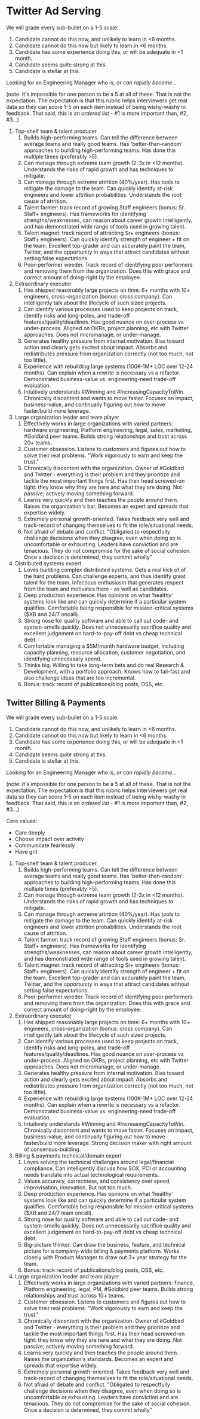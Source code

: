<!----- Conversion time: 0.969 seconds.


Using this Markdown file:

1. Cut and paste this output into your source file.
2. See the notes and action items below regarding this conversion run.
3. Check the rendered output (headings, lists, code blocks, tables) for proper
   formatting and use a linkchecker before you publish this page.

Conversion notes:

* Docs to Markdown version 1.0β17
* Fri Jul 05 2019 12:03:34 GMT-0700 (PDT)
* Source doc: https://docs.google.com/open?id=1q0DbOyiH7o8Hsmf3zwr3Un55FQna6f3hBPdt_bZc5zc
----->


<h1>Twitter Ad Serving</h1>


We will grade every sub-bullet on a 1-5 scale:



1. Candidate cannot do this now, and unlikely to learn in <6 months.
2. Candidate cannot do this now but likely to learn in <6 months.
3. Candidate has some experience doing this, or will be adequate in <1 month.
4. Candidate seems quite strong at this.
5. Candidate is stellar at this.

Looking for an Engineering Manager who is, or _can rapidly become_…

(note: it's impossible for one person to be a 5 at all of these. That is not the expectation. The expectation is that this rubric helps interviewers get real data so they can score 1-5 on each item instead of being wishy-washy in feedback. That said, this is an _ordered list_ - #1 is more important than, #2, #3…)



1. Top-shelf team & talent producer
    1. Builds high-performing teams. Can tell the difference between average teams and really good teams. Has 'better-than-random' approaches to building high-performing teams. Has done this multiple times (preferably >5).
    2. Can manage through extreme team growth (2-3x in <12 months). Understands the risks of rapid growth and has techniques to mitigate. 
    3. Can manage through extreme attrition (40%/year). Has tools to mitigate the damage to the team. Can quickly identify at-risk engineers and lower attrition probabilities. Understands the root cause of attrition.
    4. Talent farmer: track record of growing Staff engineers (bonus: Sr. Staff+ engineers). Has frameworks for identifying strengths/weaknesses, can reason about career growth intelligently, and has demonstrated wide range of tools used in growing talent.
    5. Talent magnet: track record of attracting Sr+ engineers (bonus: Staff+ engineers). Can quickly identify strength of engineer + fit on the team. Excellent top-grader and can accurately paint the team, Twitter, and the opportunity in ways that attract candidates without setting false expectations.
    6. Poor-performer weeder. Track record of identifying poor performers and removing them from the organization. Does this with grace and correct amount of doing-right by the employee.
2. Extraordinary executor
    1. Has shipped reasonably large projects on time: 6+ months with 10+ engineers, cross-organization (bonus: cross company). Can intelligently talk about the lifecycle of such sized projects.
    2. Can identify various processes used to keep projects on track, identify risks and long-poles, and trade-off features/quality/deadlines. Has good nuance on over-process vs under-process. Aligned on OKRs, project planning, etc with Twitter approaches. Does not micromanage, or under-manage.
    3. Generates healthy pressure from internal motivation. Bias toward action and clearly gets excited about impact. Absorbs and redistributes pressure from organization correctly (not too much, not too little). 
    4. Experience with rebuilding large systems (100K-1M+ LOC over 12-24 months). Can explain when a rewrite is necessary vs a refactor. Demonstrated business-value vs. engineering-need trade-off evaluation.
    5. Intuitively understands #Winning and #IncreasingCapacityToWin. Chronically discontent and wants to move faster. Focuses on impact, business-value, and continually figuring out how to move faster/build more leverage. 
3. Large organization leader and team player
    1. Effectively works in large organizations with varied partners: hardware engineering, Platform engineering, legal, sales, marketing, #Goldbird peer teams. Builds strong relationships and trust across 20+ teams.
    2. Customer obsession. Listens to customers and figures out how to solve their real problems. "Work vigorously to earn and keep the trust."
    3. Chronically discontent with the organization. Owner of #Goldbird and Twitter - everything is their problem and they prioritize and tackle the most important things first. Has their head screwed-on tight: they know why they are here and what they are doing. Not passive; actively moving something forward.
    4. Learns very quickly and then teaches the people around them. Raises the organization's bar. Becomes an expert and spreads that expertise widely. 
    5. Extremely personal growth-oriented. Takes feedback very well and track-record of changing themselves to fit the role/situational needs.
    6. Not afraid of debate and conflict. "Obligated to respectfully challenge decisions when they disagree, even when doing so is uncomfortable or exhausting. Leaders have conviction and are tenacious. They do not compromise for the sake of social cohesion. Once a decision is determined, they commit wholly" 
4. Distributed systems expert
    1. Loves building complex distributed systems. Gets a real kick of of the hard problems. Can challenge experts, and thus identify great talent for the team. Infectious enthusiasm that generates respect from the team and motivates them - as well as candidates.
    2. Deep production experience. Has opinions on what 'healthy' systems look like and can quickly determine if a particular system qualifies. Comfortable being responsible for mission-critical systems ($XB and 24/7 oncall). 
    3. Strong nose for quality software and able to call out code- and system-smells quickly. Does not unnecessarily sacrifice quality and excellent judgement on hard-to-pay-off debt vs cheap technical debt. 
    4. Comfortable managing a $5M/month hardware budget, including capacity planning, resource allocation, customer negotiation, and identifying unnecessary spend.
    5. Thinks big. Willing to take long-term bets and do real Research & Development, with a portfolio approach. Knows how to fail-fast and also challenge ideas that are too incremental.
    6. Bonus: track record of publications/blog posts, OSS, etc.



<h2>Twitter Billing & Payments</h2>


We will grade every sub-bullet on a 1-5 scale:



1. Candidate cannot do this now, and unlikely to learn in <6 months.
2. Candidate cannot do this now but likely to learn in <6 months.
3. Candidate has some experience doing this, or will be adequate in <1 month.
4. Candidate seems quite strong at this.
5. Candidate is stellar at this.

Looking for an Engineering Manager who is, or _can rapidly become_…

(note: it's impossible for one person to be a 5 at all of these. That is not the expectation. The expectation is that this rubric helps interviewers get real data so they can score 1-5 on each item instead of being wishy-washy in feedback. That said, this is an _ordered list_ - #1 is more important than, #2, #3…) 

Core values:
*   Care deeply
*   Choose impact over activity
*   Communicate fearlessly
*   Have grit

1. Top-shelf team & talent producer
    1. Builds high-performing teams. Can tell the difference between average teams and really good teams. Has 'better-than-random' approaches to building high-performing teams. Has done this multiple times (preferably >5).
    2. Can manage through extreme team growth (2-3x in <12 months). Understands the risks of rapid growth and has techniques to mitigate. 
    3. Can manage through extreme attrition (40%/year). Has tools to mitigate the damage to the team. Can quickly identify at-risk engineers and lower attrition probabilities. Understands the root cause of attrition.
    4. Talent farmer: track record of growing Staff engineers (bonus: Sr. Staff+ engineers). Has frameworks for identifying strengths/weaknesses, can reason about career growth intelligently, and has demonstrated wide range of tools used in growing talent.
    5. Talent magnet: track record of attracting Sr+ engineers (bonus: Staff+ engineers). Can quickly identify strength of engineer + fit on the team. Excellent top-grader and can accurately paint the team, Twitter, and the opportunity in ways that attract candidates without setting false expectations.
    6. Poor-performer weeder. Track record of identifying poor performers and removing them from the organization. Does this with grace and correct amount of doing-right by the employee.
2. Extraordinary executor
    1. Has shipped reasonably large projects on time: 6+ months with 10+ engineers, cross-organization (bonus: cross company). Can intelligently talk about the lifecycle of such sized projects.
    2. Can identify various processes used to keep projects on track, identify risks and long-poles, and trade-off features/quality/deadlines. Has good nuance on over-process vs under-process. Aligned on OKRs, project planning, etc with Twitter approaches. Does not micromanage, or under-manage.
    3. Generates healthy pressure from internal motivation. Bias toward action and clearly gets excited about impact. Absorbs and redistributes pressure from organization correctly (not too much, not too little). 
    4. Experience with rebuilding large systems (100K-1M+ LOC over 12-24 months). Can explain when a rewrite is necessary vs a refactor. Demonstrated business-value vs. engineering-need trade-off evaluation.
    5. Intuitively understands #Winning and #IncreasingCapacityToWin. Chronically discontent and wants to move faster. Focuses on impact, business-value, and continually figuring out how to move faster/build more leverage. Strong decision maker with right amount of consensus-building.
3.  Billing & payments technical/domain expert
    1. Loves solving the technical challenges around legal/financial compliance. Can intelligently discuss how SOX, PCI or accounting needs translate into actual technological requirements.
    2. Values accuracy, correctness, and consistency over speed, improvisation, innovation. But not too much.
    3. Deep production experience. Has opinions on what 'healthy' systems look like and can quickly determine if a particular system qualifies. Comfortable being responsible for mission-critical systems ($XB and 24/7 team oncall). 
    4. Strong nose for quality software and able to call out code- and system-smells quickly. Does not unnecessarily sacrifice quality and excellent judgement on hard-to-pay-off debt vs cheap technical debt. 
    5. Big-picture thinker. Can draw the business, feature, and technical picture for a company-wide billing & payments platform. Works closely with Product Manager to draw out 3+ year strategy for the team. 
    6. Bonus: track record of publications/blog posts, OSS, etc.
4. Large organization leader and team player
    1. Effectively works in large organizations with varied partners: finance, Platform engineering, legal, PM, #Goldbird peer teams. Builds strong relationships and trust across 10+ teams.
    2. Customer obsession. Listens to customers and figures out how to solve their real problems. "Work vigorously to earn and keep the trust."
    3. Chronically discontent with the organization. Owner of #Goldbird and Twitter - everything is their problem and they prioritize and tackle the most important things first. Has their head screwed-on tight: they know why they are here and what they are doing. Not passive; actively moving something forward.
    4. Learns very quickly and then teaches the people around them. Raises the organization's standards. Becomes an expert and spreads that expertise widely. 
    5. Extremely personal growth-oriented. Takes feedback very well and track-record of changing themselves to fit the role/situational needs.
    6. Not afraid of debate and conflict. "Obligated to respectfully challenge decisions when they disagree, even when doing so is uncomfortable or exhausting. Leaders have conviction and are tenacious. They do not compromise for the sake of social cohesion. Once a decision is determined, they commit wholly" 

<!-- Docs to Markdown version 1.0β17 -->

